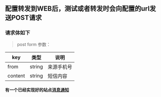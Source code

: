 ## 配置转发到WEB后，测试或者转发时会向配置的url发送POST请求

### 请求体如下
> post form
参数：

|  key   | 类型  |  说明  |
|  ----  | ----  | ----  |
| from  | string  | 来源手机号 |
| content  | string  | 短信内容 |

#### 有一个已经实现好的站点[消息通知](https://msg.allmything.com)
